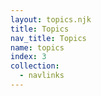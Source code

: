 ```yaml
---
layout: topics.njk
title: Topics
nav_title: Topics
name: topics
index: 3
collection:
  - navlinks
---
```

